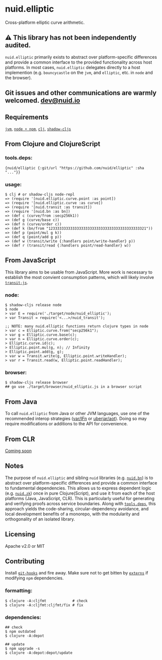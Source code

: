 # nuid.elliptic

Cross-platform elliptic curve arithmetic.

## ⚠️  This library has not been independently audited.

`nuid.elliptic` primarily exists to abstract over platform-specific differences and provide a common interface to the provided functionality across host platforms. In most cases, `nuid.elliptic` delegates directly to a host implemention (e.g. `bouncycastle` on the `jvm`, and `elliptic`, etc. in `node` and the browser).

## Git issues and other communications are warmly welcomed. [dev@nuid.io](mailto:dev@nuid.io)

## Requirements

[`jvm`](https://www.java.com/en/download/), [`node + npm`](https://nodejs.org/en/download/), [`clj`](https://clojure.org/guides/getting_started), [`shadow-cljs`](https://shadow-cljs.github.io/docs/UsersGuide.html#_installation)

## From Clojure and ClojureScript

### tools.deps:

`{nuid/elliptic {:git/url "https://github.com/nuid/elliptic" :sha "..."}}`

### usage:

```
$ clj # or shadow-cljs node-repl
=> (require '[nuid.elliptic.curve.point :as point])
=> (require '[nuid.elliptic.curve :as curve])
=> (require '[nuid.transit :as transit])
=> (require '[nuid.bn :as bn])
=> (def c (curve/from :secp256k1))
=> (def g (curve/base c))
=> (def n (curve/order c))
=> (def k (bn/from "123333333333333333333333333333333333333333321"))
=> (def p (point/mul g k))
=> (def q (point/add g p))
=> (def w (transit/write {:handlers point/write-handler} p))
=> (def r (transit/read {:handlers point/read-handler} w))
```

## From JavaScript

This library aims to be usable from JavaScript. More work is necessary to establish the most convient consumption patterns, which will likely involve [`transit-js`](https://github.com/cognitect/transit-js).

### node:

```
$ shadow-cljs release node
$ node
> var E = require('./target/node/nuid_elliptic');
> var Transit = require('<...>/nuid_transit');

;; NOTE: many nuid.elliptic functions return clojure types in node
> var c = Elliptic.curve.from("secp256k1");
> var g = Elliptic.curve.base(c);
> var n = Elliptic.curve.order(c);
> Elliptic.curve.id(c);
> Elliptic.point.mul(g, n); // Infinity
> Elliptic.point.add(g, g);
> var w = Transit.write(g, Elliptic.point.writeHandler);
> var r = Transit.read(w, Elliptic.point.readHandler);
```

### browser:

```
$ shadow-cljs release browser
## go use ./target/browser/nuid_elliptic.js in a browser script
```

## From Java

To call `nuid.elliptic` from Java or other JVM languages, use one of the recommended interop strategies ([var/IFn](https://clojure.org/reference/java_interop#_calling_clojure_from_java) or [uberjar/aot](https://push-language.hampshire.edu/t/calling-clojure-code-from-java/865)). Doing so may require modifications or additions to the API for convenience.

## From CLR

[Coming soon](https://github.com/bcgit/bc-csharp)

## Notes

The purpose of `nuid.elliptic` and sibling `nuid` libraries (e.g. [`nuid.bn`](https://github.com/nuid/bn)) is to abstract over platform-specific differences and provide a common interface to fundamental dependencies. This allows us to express dependent logic (e.g. [`nuid.zk`](https://github.com/nuid/zk)) once in pure Clojure(Script), and use it from each of the host platforms (Java, JavaScript, CLR). This is particularly useful for generating and verifying proofs across service boundaries. Along with [`tools.deps`](https://clojure.org/guides/deps_and_cli), this approach yields the code-sharing, circular-dependency avoidance, and local development benefits of a monorepo, with the modularity and orthogonality of an isolated library.

## Licensing

Apache v2.0 or MIT

## Contributing

Install [`git-hooks`](https://github.com/icefox/git-hooks) and fire away. Make sure not to get bitten by [`externs`](https://clojurescript.org/guides/externs) if modifying `npm` dependencies.

### formatting:

```
$ clojure -A:cljfmt            # check
$ clojure -A:cljfmt:cljfmt/fix # fix
```

### dependencies:

```
## check
$ npm outdated
$ clojure -A:depot

## update
$ npm upgrade -s
$ clojure -A:depot:depot/update
```
